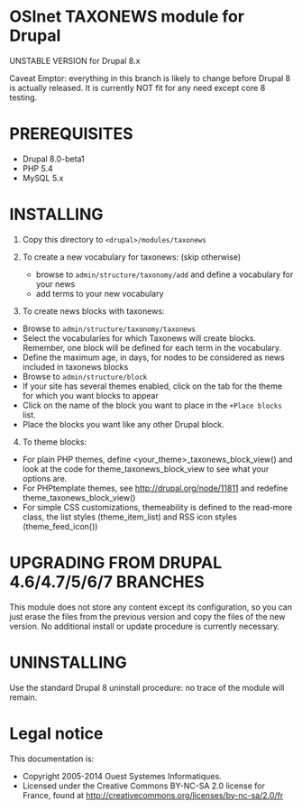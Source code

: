 OSInet TAXONEWS module for Drupal
=================================

UNSTABLE VERSION for Drupal 8.x

Caveat Emptor: everything in this branch is likely to change before Drupal 8 is
actually released. It is currently NOT fit for any need except core 8 testing.

PREREQUISITES
=============

  - Drupal 8.0-beta1
  - PHP 5.4
  - MySQL 5.x

INSTALLING
==========

1. Copy this directory to `<drupal>/modules/taxonews`

2. To create a new vocabulary for taxonews: (skip otherwise)
   * browse to `admin/structure/taxonomy/add` and define a vocabulary for your news
   * add terms to your new vocabulary
3. To create news blocks with taxonews:
  * Browse to `admin/structure/taxonomy/taxonews`
  * Select the vocabularies for which Taxonews will create blocks. Remember, one
    block will be defined for each term in the vocabulary.
  * Define the maximum age, in days, for nodes to be considered as news included in taxonews blocks
  * Browse to `admin/structure/block`
  * If your site has several themes enabled, click on the tab for the theme for
    which you want blocks to appear
  * Click on the name of the block you want to place in the `+Place blocks` list.
  * Place the blocks you want like any other Drupal block.

4. To theme blocks:
  * For plain PHP themes, define <your_theme>_taxonews_block_view()
    and look at the code for theme_taxonews_block_view to see what
    your options are.
  * For PHPtemplate themes, see http://drupal.org/node/11811 and redefine
    theme_taxonews_block_view()
  * For simple CSS customizations, themeability is defined to the read-more class,
    the list styles (theme_item_list) and RSS icon styles (theme_feed_icon())


UPGRADING FROM DRUPAL 4.6/4.7/5/6/7 BRANCHES
==========================================

This module does not store any content except its configuration, so you can just
erase the files from the previous version and copy the files of the new version.
No additional install or update procedure is currently necessary.


UNINSTALLING
============

Use the standard Drupal 8 uninstall procedure: no trace of the module will remain.


Legal notice
============

This documentation is:

* Copyright 2005-2014 Ouest Systemes Informatiques.
* Licensed under the Creative Commons BY-NC-SA 2.0 license for France,
  found at http://creativecommons.org/licenses/by-nc-sa/2.0/fr
